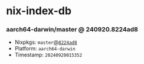 # nix-index-db
### aarch64-darwin/master @ 240920.8224ad8
- Nixpkgs: `master`@[`8224ad8`](https://github.com/NixOS/nixpkgs/commit/8224ad87b0e44ef4f82333527483a8e9a53e188a)
- Platform: `aarch64-darwin`
- Timestamp: `20240920015352`
